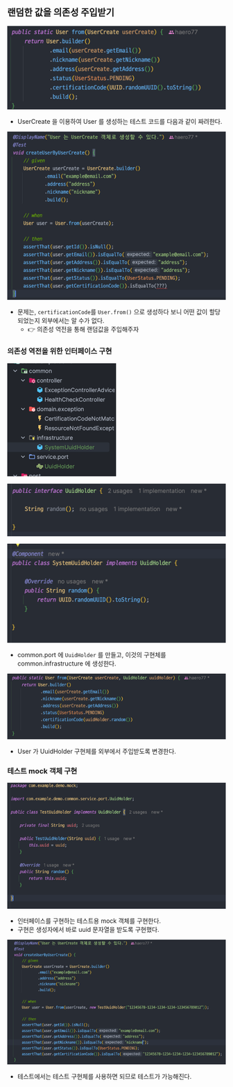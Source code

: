 ## 랜덤한 값을 의존성 주입받기

![img.png](img/4.4/img.png)

- UserCreate 을 이용하여 User 를 생성하는 테스트 코드를 다음과 같이 짜려한다.

![img_2.png](img/4.4/img_2.png)

- 문제는, `certificationCode`를 `User.from()` 으로 생성하다 보니 어떤 값이 할당되었는지 외부에서는 알 수가 없다.
  - 👉 의존성 역전을 통해 랜덤값을 주입해주자

### 의존성 역전을 위한 인터페이스 구현

![img_3.png](img/4.4/img_3.png)

![img_4.png](img/4.4/img_4.png)

![img_6.png](img/4.4/img_6.png)

- common.port 에 `UuidHolder` 를 만들고, 이것의 구현체를 common.infrastructure 에 생성한다.

![img_7.png](img/4.4/img_7.png)

- User 가 UuidHolder 구현체를 외부에서 주입받도록 변경한다. 

### 테스트 mock 객체 구현

![img_9.png](img/4.4/img_9.png)

- 인터페이스를 구현하는 테스트용 mock 객체를 구현한다. 
- 구현은 생성자에서 바로 uuid 문자열을 받도록 구현했다.

![img_8.png](img/4.4/img_8.png)

- 테스트에서는 테스트 구현체를 사용하면 되므로 테스트가 가능해진다.